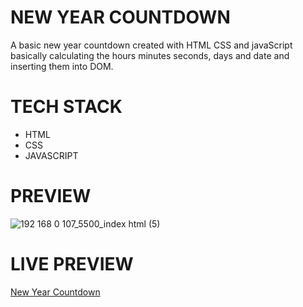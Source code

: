 # NEW YEAR COUNTDOWN

A basic new year countdown created with HTML CSS and javaScript basically calculating the hours minutes seconds, days and date and inserting them into DOM.

# TECH STACK

- HTML 
- CSS
- JAVASCRIPT

# PREVIEW

![192 168 0 107_5500_index html (5)](https://user-images.githubusercontent.com/95171638/185971842-511fc1ba-75ee-4b5d-8a06-9516453c258d.png)

# LIVE PREVIEW

[New Year Countdown](https://new-year-countdown-psi.vercel.app/)

